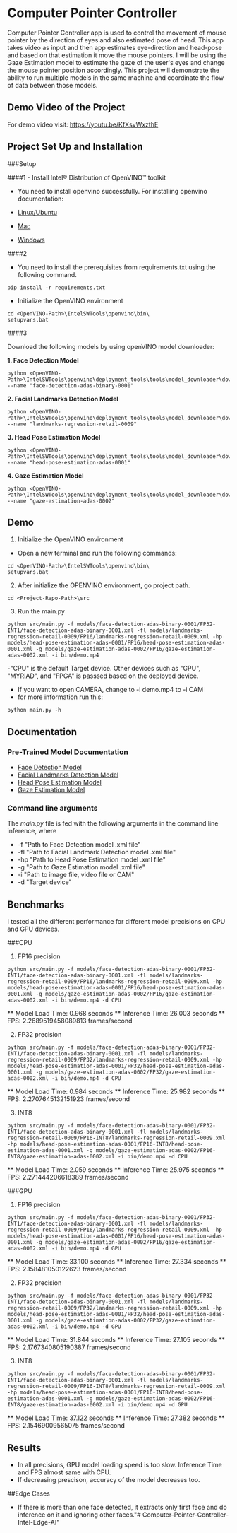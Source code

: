 # Computer Pointer Controller

Computer Pointer Controller app is used to control the movement of mouse pointer by the direction of eyes and also estimated pose of head. This app takes video as input and then app estimates eye-direction and head-pose and based on that estimation it move the mouse pointers.
I will be using the Gaze Estimation model to estimate the gaze of the user's eyes and change the mouse pointer position accordingly.
This project will demonstrate the ability to run multiple models in the same machine and coordinate the flow of data between those models.

## Demo Video of the Project

For demo video visit: https://youtu.be/KfXsvWxzthE


## Project Set Up and Installation

###Setup

####1 - Install Intel® Distribution of OpenVINO™ toolkit
- You need to install openvino successfully.
For installing openvino documentation:

- [Linux/Ubuntu](./linux-setup.md)
- [Mac](./mac-setup.md)
- [Windows](./windows-setup.md)



####2

- You need to install the prerequisites from requirements.txt using the following command.
```
pip install -r requirements.txt
```

- Initialize the OpenVINO environment 

```
cd <OpenVINO-Path>\IntelSWTools\openvino\bin\
setupvars.bat
```


####3

Download the following models by using openVINO model downloader:

**1. Face Detection Model**
```
python <OpenVINO-Path>\IntelSWTools\openvino\deployment_tools\tools\model_downloader\downloader.py --name "face-detection-adas-binary-0001"
```
**2. Facial Landmarks Detection Model**
```
python <OpenVINO-Path>\IntelSWTools\openvino\deployment_tools\tools\model_downloader\downloader.py --name "landmarks-regression-retail-0009"
```
**3. Head Pose Estimation Model**
```
python <OpenVINO-Path>\IntelSWTools\openvino\deployment_tools\tools\model_downloader\downloader.py --name "head-pose-estimation-adas-0001"
```
**4. Gaze Estimation Model**
```
python <OpenVINO-Path>\IntelSWTools\openvino\deployment_tools\tools\model_downloader\downloader.py --name "gaze-estimation-adas-0002"
```

## Demo

1. Initialize the OpenVINO environment 

- Open a new terminal and run the following commands:
```
cd <OpenVINO-Path>\IntelSWTools\openvino\bin\
setupvars.bat
```

2. After initialize the OPENVINO environment, go project path.

```
cd <Project-Repo-Path>\src
```

3. Run the main.py 

```
python src/main.py -f models/face-detection-adas-binary-0001/FP32-INT1/face-detection-adas-binary-0001.xml -fl models/landmarks-regression-retail-0009/FP16/landmarks-regression-retail-0009.xml -hp models/head-pose-estimation-adas-0001/FP16/head-pose-estimation-adas-0001.xml -g models/gaze-estimation-adas-0002/FP16/gaze-estimation-adas-0002.xml -i bin/demo.mp4
```
-"CPU" is the default Target device. Other devices such as "GPU", "MYRIAD", and "FPGA" is passsed based on the deployed device.
- If you want to open CAMERA, change to -i demo.mp4 to -i CAM 
- for more information run this:

```
python main.py -h
```

## Documentation

### Pre-Trained Model Documentation

* [Face Detection Model](https://docs.openvinotoolkit.org/latest/_models_intel_face_detection_adas_binary_0001_description_face_detection_adas_binary_0001.html)
* [Facial Landmarks Detection Model](https://docs.openvinotoolkit.org/latest/_models_intel_landmarks_regression_retail_0009_description_landmarks_regression_retail_0009.html)
* [Head Pose Estimation Model](https://docs.openvinotoolkit.org/latest/_models_intel_head_pose_estimation_adas_0001_description_head_pose_estimation_adas_0001.html)
* [Gaze Estimation Model](https://docs.openvinotoolkit.org/latest/_models_intel_gaze_estimation_adas_0002_description_gaze_estimation_adas_0002.html)

### Command line arguments

The *main.py* file is fed with the following arguments in the command line inference, where 

* -f "Path to Face Detection model .xml file"
* -fl "Path to Facial Landmark Detection model .xml file"
* -hp "Path to Head Pose Estimation model .xml file"
* -g "Path to Gaze Estimation model .xml file"
* -i "Path to image file, video file or CAM"
* -d "Target device"

## Benchmarks
I tested all the different performance for different model precisions on CPU and GPU devices.

###CPU

1) FP16 precision
```
python src/main.py -f models/face-detection-adas-binary-0001/FP32-INT1/face-detection-adas-binary-0001.xml -fl models/landmarks-regression-retail-0009/FP16/landmarks-regression-retail-0009.xml -hp models/head-pose-estimation-adas-0001/FP16/head-pose-estimation-adas-0001.xml -g models/gaze-estimation-adas-0002/FP16/gaze-estimation-adas-0002.xml -i bin/demo.mp4 -d CPU
```

** Model Load Time: 0.968 seconds
** Inference Time: 26.003 seconds
** FPS: 2.2689519458089813 frames/second


2) FP32 precision
```
python src/main.py -f models/face-detection-adas-binary-0001/FP32-INT1/face-detection-adas-binary-0001.xml -fl models/landmarks-regression-retail-0009/FP32/landmarks-regression-retail-0009.xml -hp models/head-pose-estimation-adas-0001/FP32/head-pose-estimation-adas-0001.xml -g models/gaze-estimation-adas-0002/FP32/gaze-estimation-adas-0002.xml -i bin/demo.mp4 -d CPU
```

** Model Load Time: 0.984 seconds
** Inference Time: 25.982 seconds
** FPS: 2.2707645132151923 frames/second

3) INT8
```
python src/main.py -f models/face-detection-adas-binary-0001/FP32-INT1/face-detection-adas-binary-0001.xml -fl models/landmarks-regression-retail-0009/FP16-INT8/landmarks-regression-retail-0009.xml -hp models/head-pose-estimation-adas-0001/FP16-INT8/head-pose-estimation-adas-0001.xml -g models/gaze-estimation-adas-0002/FP16-INT8/gaze-estimation-adas-0002.xml -i bin/demo.mp4 -d CPU
```

** Model Load Time: 2.059 seconds
** Inference Time: 25.975 seconds
** FPS: 2.271444206618389 frames/second


###GPU

1) FP16 precision
```
python src/main.py -f models/face-detection-adas-binary-0001/FP32-INT1/face-detection-adas-binary-0001.xml -fl models/landmarks-regression-retail-0009/FP16/landmarks-regression-retail-0009.xml -hp models/head-pose-estimation-adas-0001/FP16/head-pose-estimation-adas-0001.xml -g models/gaze-estimation-adas-0002/FP16/gaze-estimation-adas-0002.xml -i bin/demo.mp4 -d GPU
```

** Model Load Time: 33.100 seconds
** Inference Time: 27.334 seconds
** FPS: 2.158481050122623 frames/second


2) FP32 precision
```
python src/main.py -f models/face-detection-adas-binary-0001/FP32-INT1/face-detection-adas-binary-0001.xml -fl models/landmarks-regression-retail-0009/FP32/landmarks-regression-retail-0009.xml -hp models/head-pose-estimation-adas-0001/FP32/head-pose-estimation-adas-0001.xml -g models/gaze-estimation-adas-0002/FP32/gaze-estimation-adas-0002.xml -i bin/demo.mp4 -d GPU
```

** Model Load Time: 31.844 seconds
** Inference Time: 27.105 seconds
** FPS: 2.1767340805190387 frames/second

3) INT8
```
python src/main.py -f models/face-detection-adas-binary-0001/FP32-INT1/face-detection-adas-binary-0001.xml -fl models/landmarks-regression-retail-0009/FP16-INT8/landmarks-regression-retail-0009.xml -hp models/head-pose-estimation-adas-0001/FP16-INT8/head-pose-estimation-adas-0001.xml -g models/gaze-estimation-adas-0002/FP16-INT8/gaze-estimation-adas-0002.xml -i bin/demo.mp4 -d GPU
```

** Model Load Time: 37.122 seconds
** Inference Time: 27.382 seconds
** FPS: 2.15469009565075 frames/second


## Results
* In all precisions, GPU model loading speed is too slow. Inference Time and FPS almost same with CPU.
* If decreasing prescison, accuracy of the model decreases too.

##Edge Cases
* If there is more than one face detected, it extracts only first face and do inference on it and ignoring other faces."# Computer-Pointer-Controller-Intel-Edge-AI" 

